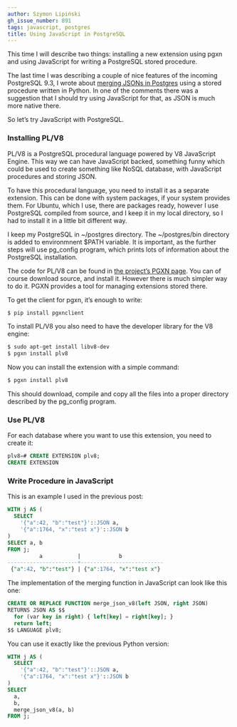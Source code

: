 ```yaml
---
author: Szymon Lipiński
gh_issue_number: 891
tags: javascript, postgres
title: Using JavaScript in PostgreSQL
---
```


This time I will describe two things: installing a new extension using pgxn and using JavaScript for writing a PostgreSQL stored procedure.

The last time I was describing a couple of nice features of the incoming PostgreSQL 9.3, I wrote about [merging JSONs in Postgres](/blog/2013/07/29/merging-jsons-in-postgresql) using a stored procedure written in Python. In one of the comments there was a suggestion that I should try using JavaScript for that, as JSON is much more native there.

So let’s try JavaScript with PostgreSQL.

### Installing PL/V8

PL/V8 is a PostgreSQL procedural language powered by V8 JavaScript Engine. This way we can have JavaScript backed, something funny which could be used to create something like NoSQL database, with JavaScript procedures and storing JSON.

To have this procedural language, you need to install it as a separate extension. This can be done with system packages, if your system provides them. For Ubuntu, which I use, there are packages ready, however I use PostgreSQL compiled from source, and I keep it in my local directory, so I had to install it in a little bit different way.

I keep my PostgreSQL in ~/postgres directory. The ~/postgres/bin directory is added to environmnent $PATH variable. It is important, as the further steps will use pg_config program, which prints lots of information about the PostgreSQL installation.

The code for PL/V8 can be found in [the project’s PGXN page](https://pgxn.org/dist/plv8/). You can of course download source, and install it. However there is much simpler way to do it. PGXN provides a tool for managing extensions stored there.

To get the client for pgxn, it’s enough to write:

```bash
$ pip install pgxnclient
```

To install PL/V8 you also need to have the developer library for the V8 engine:

```bash
$ sudo apt-get install libv8-dev
$ pgxn install plv8
```

Now you can install the extension with a simple command:

```bash
$ pgxn install plv8
```

This should download, compile and copy all the files into a proper directory described by the pg_config program.

### Use PL/V8

For each database where you want to use this extension, you need to create it:

```sql
plv8=# CREATE EXTENSION plv8;
CREATE EXTENSION
```

### Write Procedure in JavaScript

This is an example I used in the previous post:

```sql
WITH j AS (
  SELECT
    '{"a":42, "b":"test"}'::JSON a,
    '{"a":1764, "x":"test x"}'::JSON b
)
SELECT a, b
FROM j;
          a           |            b
----------------------+--------------------------
 {"a":42, "b":"test"} | {"a":1764, "x":"test x"}
```

The implementation of the merging function in JavaScript can look like this one:

```sql
CREATE OR REPLACE FUNCTION merge_json_v8(left JSON, right JSON)
RETURNS JSON AS $$
  for (var key in right) { left[key] = right[key]; }
  return left;
$$ LANGUAGE plv8;
```

You can use it exactly like the previous Python version:

```sql
WITH j AS (
  SELECT
    '{"a":42, "b":"test"}'::JSON a,
    '{"a":1764, "x":"test x"}'::JSON b
)
SELECT
  a,
  b,
  merge_json_v8(a, b)
FROM j;
```
